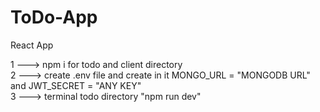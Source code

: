 # ToDo-App
React App

1 ---> npm i for todo and client directory    
2 ---> create .env file and create in it MONGO_URL = "MONGODB URL" and JWT_SECRET = "ANY KEY"   
3 ---> terminal todo directory  "npm run dev"
